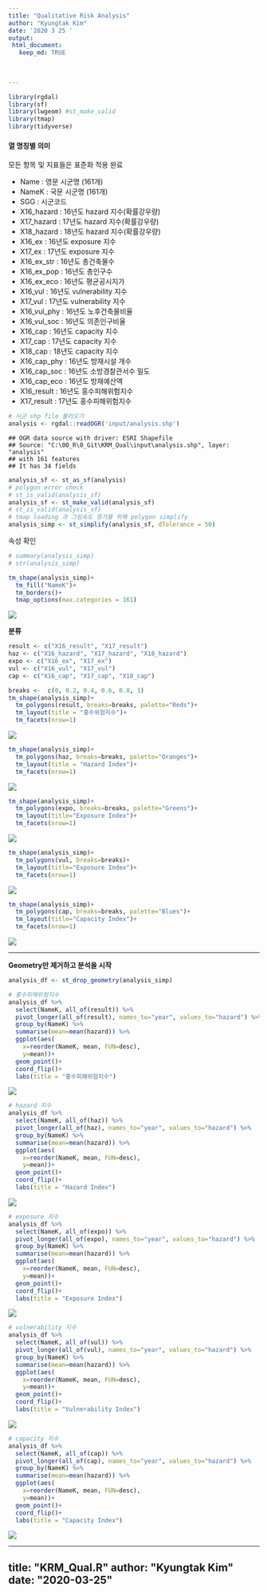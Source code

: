 ```yaml
---
title: "Qualitative Risk Analysis"
author: "Kyungtak Kim"
date: '2020 3 25 '
output:
 html_document:
   keep_md: TRUE
  
   
 
---
```



```r
library(rgdal)
library(sf)
library(lwgeom) #st_make_valid
library(tmap)
library(tidyverse)
```

#### **열 명칭별 의미**
모든 항목 및 지표들은 표준화 적용 완료

* Name : 영문 시군명 (161개)
* NameK : 국문 시군명 (161개)
* SGG : 시군코드 
* X16_hazard : 16년도 hazard 지수(확률강우량)  
* X17_hazard : 17년도 hazard 지수(확률강우량)    
* X18_hazard : 18년도 hazard 지수(확률강우량)  
* X16_ex : 16년도 exposure 지수
* X17_ex : 17년도 exposure 지수 
* X16_ex_str : 16년도 총건축물수
* X16_ex_pop : 16년도 총인구수
* X16_ex_eco : 16년도 평균공시지가 
* X16_vul : 16년도 vulnerability 지수
* X17_vul : 17년도 vulnerability 지수
* X16_vul_phy : 16년도 노후건축물비율
* X16_vul_soc : 16년도 의존인구비율
* X16_cap : 16년도 capacity 지수
* X17_cap : 17년도 capacity 지수
* X18_cap : 18년도 capacity 지수
* X16_cap_phy : 16년도 방재시설 개수
* X16_cap_soc : 16년도 소방경찰관서수 밀도
* X16_cap_eco : 16년도 방재예산액
* X16_result : 16년도 홍수피해위험지수
* X17_result : 17년도 홍수피해위험지수
 



```r
# 시군 shp file 불러오기
analysis <- rgdal::readOGR('input/analysis.shp')
```

```
## OGR data source with driver: ESRI Shapefile 
## Source: "C:\00_R\0_Git\KRM_Qual\input\analysis.shp", layer: "analysis"
## with 161 features
## It has 34 fields
```

```r
analysis_sf <- st_as_sf(analysis)
# polygon error check
# st_is_valid(analysis_sf)
analysis_sf <- st_make_valid(analysis_sf)
# st_is_valid(analysis_sf)
# tmap loading 과 그림속도 증가를 위해 polygon simplify
analysis_simp <- st_simplify(analysis_sf, dTolerance = 50)
```

속성 확인


```r
# summary(analysis_simp)
# str(analysis_simp)
```

```r
tm_shape(analysis_simp)+
  tm_fill("NameK")+
  tm_borders()+
  tmap_options(max.categories = 161)
```

![](KRM_Qual_files/figure-html/unnamed-chunk-3-1.png)<!-- -->

**분류**


```r
result <- c("X16_result", "X17_result")
haz <- c("X16_hazard", "X17_hazard", "X18_hazard")
expo <- c("X16_ex", "X17_ex")
vul <- c("X16_vul", "X17_vul")
cap <- c("X16_cap", "X17_cap", "X18_cap")
```

```r
breaks <-  c(0, 0.2, 0.4, 0.6, 0.8, 1)
tm_shape(analysis_simp)+
  tm_polygons(result, breaks=breaks, palette="Reds")+
  tm_layout(title = "홍수위험지수")+
  tm_facets(nrow=1)
```

![](KRM_Qual_files/figure-html/unnamed-chunk-5-1.png)<!-- -->

```r
tm_shape(analysis_simp)+
  tm_polygons(haz, breaks=breaks, palette="Oranges")+
  tm_layout(title = "Hazard Index")+
  tm_facets(nrow=1)
```

![](KRM_Qual_files/figure-html/unnamed-chunk-6-1.png)<!-- -->

```r
tm_shape(analysis_simp)+
  tm_polygons(expo, breaks=breaks, palette="Greens")+
  tm_layout(title="Exposure Index")+
  tm_facets(nrow=1)
```

![](KRM_Qual_files/figure-html/unnamed-chunk-7-1.png)<!-- -->

```r
tm_shape(analysis_simp)+
  tm_polygons(vul, breaks=breaks)+
  tm_layout(title="Exposure Index")+
  tm_facets(nrow=1)
```

![](KRM_Qual_files/figure-html/unnamed-chunk-8-1.png)<!-- -->

```r
tm_shape(analysis_simp)+
  tm_polygons(cap, breaks=breaks, palette="Blues")+
  tm_layout(title="Capacity Index")+
  tm_facets(nrow=1)
```

![](KRM_Qual_files/figure-html/unnamed-chunk-9-1.png)<!-- -->

***
**Geometry만 제거하고 분석을 시작**


```r
analysis_df <- st_drop_geometry(analysis_simp)
```

```r
# 홍수피해위험지수
analysis_df %>% 
  select(NameK, all_of(result)) %>% 
  pivot_longer(all_of(result), names_to="year", values_to="hazard") %>% 
  group_by(NameK) %>% 
  summarise(mean=mean(hazard)) %>% 
  ggplot(aes(
    x=reorder(NameK, mean, FUN=desc),
    y=mean))+
  geom_point()+
  coord_flip()+
  labs(title = "홍수피해위험지수")
```

![](KRM_Qual_files/figure-html/unnamed-chunk-11-1.png)<!-- -->

```r
# hazard 지수
analysis_df %>% 
  select(NameK, all_of(haz)) %>% 
  pivot_longer(all_of(haz), names_to="year", values_to="hazard") %>% 
  group_by(NameK) %>% 
  summarise(mean=mean(hazard)) %>% 
  ggplot(aes(
    x=reorder(NameK, mean, FUN=desc),
    y=mean))+
  geom_point()+
  coord_flip()+
  labs(title = "Hazard Index")
```

![](KRM_Qual_files/figure-html/unnamed-chunk-12-1.png)<!-- -->

```r
# exposure 지수
analysis_df %>% 
  select(NameK, all_of(expo)) %>% 
  pivot_longer(all_of(expo), names_to="year", values_to="hazard") %>% 
  group_by(NameK) %>% 
  summarise(mean=mean(hazard)) %>% 
  ggplot(aes(
    x=reorder(NameK, mean, FUN=desc),
    y=mean))+
  geom_point()+
  coord_flip()+
  labs(title = "Exposure Index")
```

![](KRM_Qual_files/figure-html/unnamed-chunk-13-1.png)<!-- -->

```r
# vulnerability 지수
analysis_df %>% 
  select(NameK, all_of(vul)) %>% 
  pivot_longer(all_of(vul), names_to="year", values_to="hazard") %>% 
  group_by(NameK) %>% 
  summarise(mean=mean(hazard)) %>% 
  ggplot(aes(
    x=reorder(NameK, mean, FUN=desc),
    y=mean))+
  geom_point()+
  coord_flip()+
  labs(title = "Vulnerability Index")
```

![](KRM_Qual_files/figure-html/unnamed-chunk-14-1.png)<!-- -->

```r
# capacity 지수
analysis_df %>% 
  select(NameK, all_of(cap)) %>% 
  pivot_longer(all_of(cap), names_to="year", values_to="hazard") %>% 
  group_by(NameK) %>% 
  summarise(mean=mean(hazard)) %>% 
  ggplot(aes(
    x=reorder(NameK, mean, FUN=desc),
    y=mean))+
  geom_point()+
  coord_flip()+
  labs(title = "Capacity Index")
```

![](KRM_Qual_files/figure-html/unnamed-chunk-15-1.png)<!-- -->


---
title: "KRM_Qual.R"
author: "Kyungtak Kim"
date: "2020-03-25"
---

